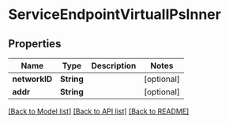 # ServiceEndpointVirtualIPsInner

## Properties
Name | Type | Description | Notes
------------ | ------------- | ------------- | -------------
**networkID** | **String** |  | [optional] 
**addr** | **String** |  | [optional] 

[[Back to Model list]](../README.md#documentation-for-models) [[Back to API list]](../README.md#documentation-for-api-endpoints) [[Back to README]](../README.md)


